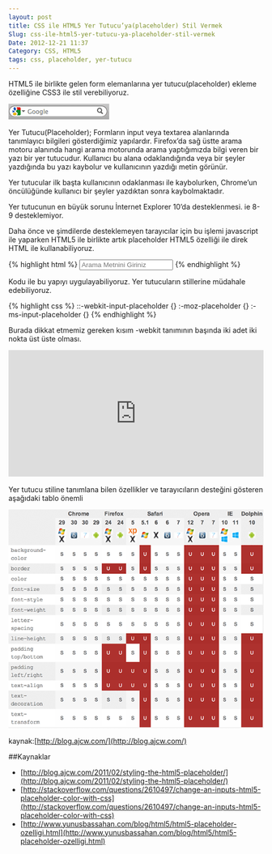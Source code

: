 ```yaml
---
layout: post
title: CSS ile HTML5 Yer Tutucu’ya(placeholder) Stil Vermek
Slug: css-ile-html5-yer-tutucu-ya-placeholder-stil-vermek
Date: 2012-12-21 11:37
Category: CSS, HTML5
tags: css, placeholder, yer-tutucu
---
```


HTML5 ile birlikte gelen form elemanlarına yer tutucu(placeholder) ekleme özelliğine CSS3 ile stil verebiliyoruz.

![Firefox Placeholder](/images/firefox_placeholder.gif)

Yer Tutucu(Placeholder); Formların input veya textarea alanlarında tanımlayıcı bilgileri gösterdiğimiz yapılardır.  Firefox’da sağ üstte arama motoru alanında hangi arama motorunda arama yaptığımızda bilgi veren bir yazı bir yer tutucudur. Kullanıcı bu alana odaklandığında veya bir şeyler yazdığında bu yazı kaybolur ve kullanıcının yazdığı metin görünür.

Yer tutucular ilk başta kullanıcının odaklanması ile kaybolurken, Chrome’un öncülüğünde kullanıcı bir şeyler yazdıktan sonra kaybolmaktadır.

Yer tutucunun en büyük sorunu İnternet Explorer 10’da desteklenmesi. ie 8-9 desteklemiyor.

Daha önce ve şimdilerde desteklemeyen tarayıcılar için bu işlemi javascript ile yaparken HTML5 ile birlikte artık placeholder HTML5 özelliği ile direk HTML ile kullanabiliyoruz.

{% highlight html %}
<input type="text" name="arama" placeholder="Arama Metnini Giriniz" />
{% endhighlight %}

Kodu ile bu yapıyı uygulayabiliyoruz. Yer tutucuların stillerine müdahale edebiliyoruz.

{% highlight css %}
::-webkit-input-placeholder {}
:-moz-placeholder {}
:-ms-input-placeholder {}
{% endhighlight %}

Burada dikkat etmemiz gereken kısım -webkit tanımının başında iki adet iki nokta üst üste olması.

<iframe scrolling="no" height="250" frameborder="0" style="width: 100%; overflow: hidden;" allowtransparency="true" data-height="250" src="http://codepen.io/fatihhayri/embed/iJGwq?type=css&amp;height=250" id="cp_embed_hgplm"></iframe>

Yer tutucu stiline tanımlana bilen özellikler ve tarayıcıların desteğini gösteren aşağıdaki tablo önemli

![Placeholder CSS Özelliği Destekleme Tablosu](/images/placeholder_tablosu.gif)

kaynak:[http://blog.ajcw.com/](http://blog.ajcw.com/)

##Kaynaklar

- [http://blog.ajcw.com/2011/02/styling-the-html5-placeholder/](http://blog.ajcw.com/2011/02/styling-the-html5-placeholder/)
- [http://stackoverflow.com/questions/2610497/change-an-inputs-html5-placeholder-color-with-css](http://stackoverflow.com/questions/2610497/change-an-inputs-html5-placeholder-color-with-css)
- [http://www.yunusbassahan.com/blog/html5/html5-placeholder-ozelligi.html](http://www.yunusbassahan.com/blog/html5/html5-placeholder-ozelligi.html)
